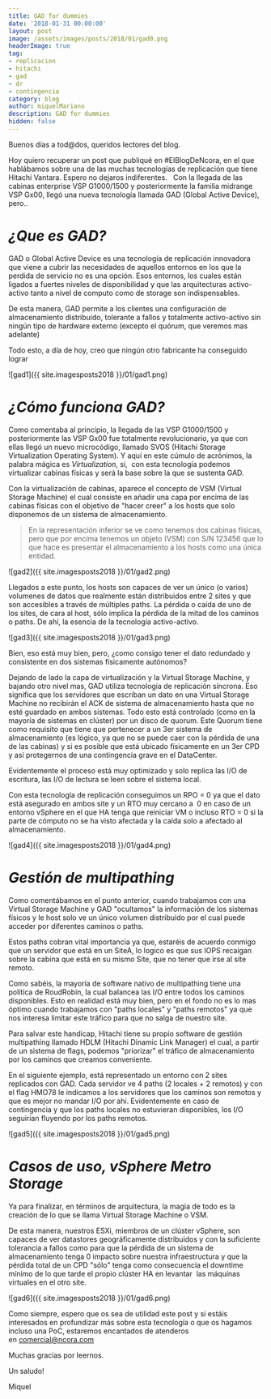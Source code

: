 ```yaml
---
title: GAD for dummies
date: '2018-01-31 00:00:00'
layout: post
image: /assets/images/posts/2018/01/gad0.png
headerImage: true
tag:
- replicacion
- hitachi
- gad
- dr
- contingencia
category: blog
author: miquelMariano
description: GAD for dummies
hidden: false
---
```


Buenos días a tod@dos, queridos lectores del blog.

Hoy quiero recuperar un post que publiqué en #ElBlogDeNcora, en el que hablábamos sobre una de las muchas tecnologías de replicación que tiene Hitachi Vantara. Espero no dejaros indiferentes.
 
Con la llegada de las cabinas enterprise VSP G1000/1500 y posteriormente la familia midrange VSP Gx00, llegó una nueva tecnología llamada GAD (Global Active Device), pero.. 


# *¿Que es GAD?*

GAD o Global Active Device es una tecnología de replicación innovadora que viene a cubrir las necesidades de aquellos entornos en los que la perdida de servicio no es una opción. Esos entornos, los cuales están ligados a fuertes niveles de disponibilidad y que las arquitecturas activo-activo tanto a nivel de computo como de storage son indispensables.

De esta manera, GAD permite a los clientes una configuración de almacenamiento distribuido, tolerante a fallos y totalmente activo-activo sin ningún tipo de hardware externo (excepto el quórum, que veremos mas adelante)

Todo esto, a día de hoy, creo que ningún otro fabricante ha conseguido lograr

![gad1]({{ site.imagesposts2018 }}/01/gad1.png)

# *¿Cómo funciona GAD?*

Como comentaba al principio, la llegada de las VSP G1000/1500 y posteriormente las VSP Gx00 fue totalmente revolucionario, ya que con ellas llegó un nuevo microcódigo, llamado SVOS (Hitachi Storage Virtualization Operating System). Y aquí en este cúmulo de acrónimos, la palabra mágica es *Virtualization*, si,  con esta tecnología podemos virtualizar cabinas físicas y será la base sobre la que se sustenta GAD.

Con la virtualización de cabinas, aparece el concepto de VSM (Virtual Storage Machine) el cual consiste en añadir una capa por encima de las cabinas físicas con el objetivo de "hacer creer" a los hosts que solo disponemos de un sistema de almacenamiento.

> En la representación inferior se ve como tenemos dos cabinas físicas, pero que por encima tenemos 
> un objeto (VSM) con S/N 123456 que lo que hace es presentar el almacenamiento a los hosts como una 
> única entidad.

![gad2]({{ site.imagesposts2018 }}/01/gad2.png)

Llegados a este punto, los hosts son capaces de ver un único (o varios) volumenes de datos que realmente están distribuidos entre 2 sites y que son accesibles a través de múltiples paths. La pérdida o caída de uno de  los sites, de cara al host, sólo implica la pérdida de la mitad de los caminos o paths. De ahí, la esencia de la tecnología activo-activo.

![gad3]({{ site.imagesposts2018 }}/01/gad3.png)

Bien, eso está muy bien, pero, ¿como consigo tener el dato redundado y consistente en dos sistemas físicamente autónomos?

Dejando de lado la capa de virtualización y la Virtual Storage Machine, y bajando otro nivel mas, GAD utiliza tecnología de replicación síncrona. Eso significa que los servidores que escriban un dato en una Virtual Storage Machine no recibirán el ACK de sistema de almacenamiento hasta que no esté guardado en ambos sistemas. Todo esto está controlado (como en la mayoría de sistemas en clúster) por un disco de quorum. Este Quorum tiene como requisito que tiene que pertenecer a un 3er sistema de almacenamiento (es lógico, ya que no se puede caer con la pérdida de una de las cabinas) y si es posible que está ubicado físicamente en un 3er CPD y así protegernos de una contingencia grave en el DataCenter.

Evidentemente el proceso está muy optimizado y solo replica las I/O de escritura, las I/O de lectura se leen sobre el sistema local.

Con esta tecnología de replicación conseguimos un RPO = 0 ya que el dato está asegurado en ambos site y un RTO muy cercano a  0 en caso de un entorno vSphere en el que HA tenga que reiniciar VM o incluso RTO = 0 si la parte de cómputo no se ha visto afectada y la caída solo a afectado al almacenamiento.

![gad4]({{ site.imagesposts2018 }}/01/gad4.png)

# *Gestión de multipathing*

Como comentábamos en el punto anterior, cuando trabajamos con una Virtual Storage Machine y GAD "ocultamos" la información de los sistemas físicos y le host solo ve un único volumen distribuido por el cual puede acceder por diferentes caminos o paths.

Estos paths cobran vital importancia ya que, estaréis de acuerdo conmigo que un servidor que está en un SiteA, lo logico es que sus IOPS recaigan sobre la cabina que está en su mismo Site, que no tener que irse al site remoto.

Como sabéis, la mayoría de software nativo de multipathing tiene una política de RoudRobin, la cual balancea las I/O entre todos los caminos disponibles. Esto en realidad está muy bien, pero en el fondo no es lo mas óptimo cuando trabajamos con "paths locales" y "paths remotos" ya que nos interesa limitar este tráfico para que no salga de nuestro site.

Para salvar este handicap, Hitachi tiene su propio software de gestión multipathing llamado HDLM (Hitachi Dinamic Link Manager) el cual, a partir de un sistema de flags, podemos "priorizar" el tráfico de almacenamiento por los caminos que creamos conveniente.

En el siguiente ejemplo, está representado un entorno con 2 sites replicados con GAD. Cada servidor ve 4 paths (2 locales + 2 remotos) y con el flag HMO78 le indicamos a los servidores que los caminos son remotos y que es mejor no mandar I/O por ahi. Evidentemente en caso de contingencia y que los paths locales no estuvieran disponibles, los I/O seguirían fluyendo por los paths remotos.

![gad5]({{ site.imagesposts2018 }}/01/gad5.png)

# *Casos de uso, vSphere Metro Storage*

Ya para finalizar, en términos de arquitectura, la magia de todo es la creación de lo que se llama Virtual Storage Machine o VSM.

De esta manera, nuestros ESXi, miembros de un clúster vSphere, son capaces de ver datastores geográficamente distribuidos y con la suficiente tolerancia a fallos como para que la pérdida de un sistema de almacenamiento tenga 0 impacto sobre nuestra infraestructura y que la pérdida total de un CPD "sólo" tenga como consecuencia el downtime mínimo de lo que tarde el propio clúster HA en levantar  las máquinas virtuales en el otro site.

![gad6]({{ site.imagesposts2018 }}/01/gad6.png)

Como siempre, espero que os sea de utilidad este post y si estáis interesados en profundizar más sobre esta tecnología o que os hagamos incluso una PoC, estaremos encantados de atenderos en comercial@ncora.com

Muchas gracias por leernos.

Un saludo!

Miquel



